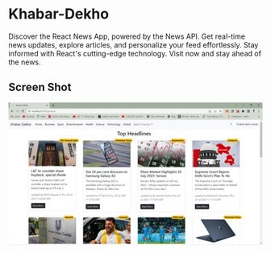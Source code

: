 # Khabar-Dekho
Discover the React News App, powered by the News API. Get real-time news updates, explore articles, and personalize your feed effortlessly. Stay informed with React's cutting-edge technology. Visit now and stay ahead of the news.
## Screen Shot
![Alt text](https://github.com/Rizwan9451/Khabar-Dekho/blob/gh-pages/Image/Home.png)
